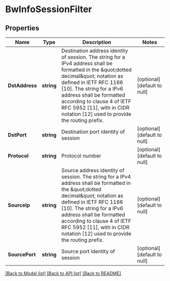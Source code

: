 # BwInfoSessionFilter

## Properties
Name | Type | Description | Notes
------------ | ------------- | ------------- | -------------
**DstAddress** | **string** | Destination address identity of session. The string for a IPv4 address shall be formatted in the \&quot;dotted decimal\&quot; notation as defined in IETF RFC 1166 [10]. The string for a IPv6 address shall be formatted according to clause 4 of IETF RFC 5952 [11], with in CIDR notation [12] used to provide the routing prefix. | [optional] [default to null]
**DstPort** | **string** | Destination port identity of session | [optional] [default to null]
**Protocol** | **string** | Protocol number | [optional] [default to null]
**SourceIp** | **string** | Source address identity of session. The string for a IPv4 address shall be formatted in the \&quot;dotted decimal\&quot; notation as defined in IETF RFC 1166 [10]. The string for a IPv6 address shall be formatted according to clause 4 of IETF RFC 5952 [11], with in CIDR notation [12] used to provide the routing prefix. | [optional] [default to null]
**SourcePort** | **string** | Source port identity of session | [optional] [default to null]

[[Back to Model list]](../README.md#documentation-for-models) [[Back to API list]](../README.md#documentation-for-api-endpoints) [[Back to README]](../README.md)

